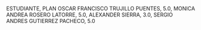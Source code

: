 ESTUDIANTE,	PLAN
OSCAR FRANCISCO TRUJILLO PUENTES, 5.0, 
MONICA ANDREA ROSERO LATORRE, 5.0, 
ALEXANDER SIERRA, 3.0, 
SERGIO ANDRES GUTIERREZ PACHECO, 5.0
